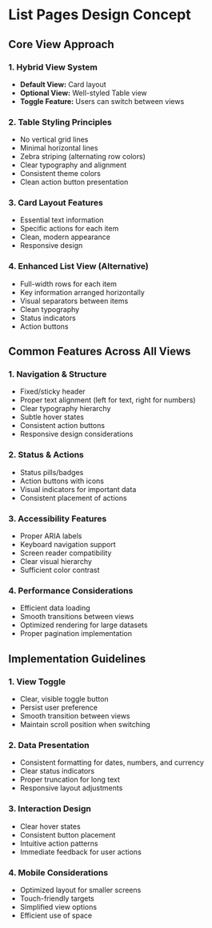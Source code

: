 # List Pages Design Concept

## Core View Approach

### 1. Hybrid View System
- **Default View:** Card layout
- **Optional View:** Well-styled Table view
- **Toggle Feature:** Users can switch between views

### 2. Table Styling Principles
- No vertical grid lines
- Minimal horizontal lines
- Zebra striping (alternating row colors)
- Clear typography and alignment
- Consistent theme colors
- Clean action button presentation

### 3. Card Layout Features
- Essential text information
- Specific actions for each item
- Clean, modern appearance
- Responsive design

### 4. Enhanced List View (Alternative)
- Full-width rows for each item
- Key information arranged horizontally
- Visual separators between items
- Clean typography
- Status indicators
- Action buttons

## Common Features Across All Views

### 1. Navigation & Structure
- Fixed/sticky header
- Proper text alignment (left for text, right for numbers)
- Clear typography hierarchy
- Subtle hover states
- Consistent action buttons
- Responsive design considerations

### 2. Status & Actions
- Status pills/badges
- Action buttons with icons
- Visual indicators for important data
- Consistent placement of actions

### 3. Accessibility Features
- Proper ARIA labels
- Keyboard navigation support
- Screen reader compatibility
- Clear visual hierarchy
- Sufficient color contrast

### 4. Performance Considerations
- Efficient data loading
- Smooth transitions between views
- Optimized rendering for large datasets
- Proper pagination implementation

## Implementation Guidelines

### 1. View Toggle
- Clear, visible toggle button
- Persist user preference
- Smooth transition between views
- Maintain scroll position when switching

### 2. Data Presentation
- Consistent formatting for dates, numbers, and currency
- Clear status indicators
- Proper truncation for long text
- Responsive layout adjustments

### 3. Interaction Design
- Clear hover states
- Consistent button placement
- Intuitive action patterns
- Immediate feedback for user actions

### 4. Mobile Considerations
- Optimized layout for smaller screens
- Touch-friendly targets
- Simplified view options
- Efficient use of space 
